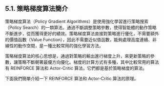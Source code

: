 ## 5.1. 策略梯度算法簡介

策略梯度算法（Policy Gradient Algorithms）是使用強化學習進行策略搜索（Policy Search）的一類算法。通過不斷調整策略參數，使得智能體的動作策略不斷進步，從而獲得更好的績效。策略梯度算法直接對策略進行優化，不需要額外的價值函數（Value Function），因此不需要近似值函數，能夠處理高度連續、非線性的動作空間，是一種比較常用的強化學習方法。

策略梯度算法的核心思想是，通過對策略的輸出進行梯度上升，來更新策略的參數，讓策略不斷朝著最優方向優化。梯度的計算方式有多種，其中比較常用的算法有 REINFORCE 算法和 Actor-Critic 算法，它們都是基於策略梯度的算法。

下面我們簡單介紹一下 REINFORCE 算法和 Actor-Critic 算法的原理。